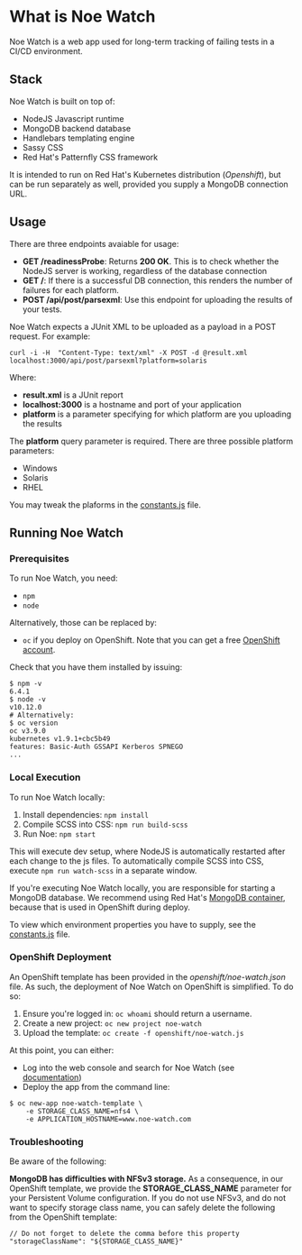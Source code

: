 # What is Noe Watch

Noe Watch is a web app used for long-term tracking of failing tests in a CI/CD environment.

## Stack

Noe Watch is built on top of:

* NodeJS Javascript runtime
* MongoDB backend database
* Handlebars templating engine
* Sassy CSS
* Red Hat's Patternfly CSS framework

It is intended to run on Red Hat's Kubernetes distribution (_Openshift_), but can be run
separately as well, provided you supply a MongoDB connection URL.

## Usage

There are three endpoints avaiable for usage:

* __GET /readinessProbe__: Returns __200 OK__. This is to check whether the NodeJS server is working, regardless of the database connection
* __GET /__: If there is a successful DB connection, this renders the number of failures for each platform.
* __POST /api/post/parsexml__: Use this endpoint for uploading the results of your tests.

Noe Watch expects a JUnit XML to be uploaded as a payload in a POST request. For example:

```
curl -i -H  "Content-Type: text/xml" -X POST -d @result.xml localhost:3000/api/post/parsexml?platform=solaris
```

Where:

*  __result.xml__ is a JUnit report
* __localhost:3000__ is a hostname and port of your application
* __platform__ is a parameter specifying for which platform are you uploading the results

The __platform__ query parameter is required. There are three possible platform parameters:

* Windows
* Solaris
* RHEL

You may tweak the plaforms in the [constants.js](lib/constants.js) file.

## Running Noe Watch

### Prerequisites

To run Noe Watch, you need:

* `npm`
* `node`

Alternatively, those can be replaced by:

* `oc` if you deploy on OpenShift. Note that you can get a free [OpenShift account](https://openshift.io/).

Check that you have them installed by issuing:

```shell
$ npm -v
6.4.1
$ node -v
v10.12.0
# Alternatively:
$ oc version
oc v3.9.0
kubernetes v1.9.1+cbc5b49
features: Basic-Auth GSSAPI Kerberos SPNEGO
...
```

### Local Execution

To run Noe Watch locally:

1. Install dependencies: `npm install`
1. Compile SCSS into CSS: `npm run build-scss`
1. Run Noe: `npm start`

This will execute dev setup, where NodeJS is automatically restarted after each change to the
js files. To automatically compile SCSS into CSS, execute `npm run watch-scss` in a separate window.

If you're executing Noe Watch locally, you are responsible for starting a MongoDB database. We 
recommend using Red Hat's [MongoDB container](https://github.com/sclorg/mongodb-container),
because that is used in OpenShift during deploy.

To view which environment properties you have to supply, see the [constants.js](lib/constants.js) file.

### OpenShift Deployment

An OpenShift template has been provided in the _openshift/noe-watch.json_ file. As such, the 
deployment of Noe Watch on OpenShift is simplified. To do so:

1. Ensure you're logged in: `oc whoami` should return a username.
1. Create a new project: `oc new project noe-watch` 
1. Upload the template: `oc create -f openshift/noe-watch.js`

At this point, you can either: 

* Log into the web console and search for Noe Watch (see [documentation](https://docs.openshift.com/container-platform/3.11/dev_guide/application_lifecycle/new_app.html#using-the-web-console-na))
* Deploy the app from the command line:

```
$ oc new-app noe-watch-template \
    -e STORAGE_CLASS_NAME=nfs4 \
    -e APPLICATION_HOSTNAME=www.noe-watch.com
```

### Troubleshooting

Be aware of the following:

**MongoDB has difficulties with NFSv3 storage.** As a consequence, in our OpenShift template, we provide
the __STORAGE_CLASS_NAME__ parameter for your Persistent Volume configuration. If you do not use NFSv3,
and do not want to specify storage class name, you can safely delete the following from the OpenShift
template:

```
// Do not forget to delete the comma before this property
"storageClassName": "${STORAGE_CLASS_NAME}"
```
